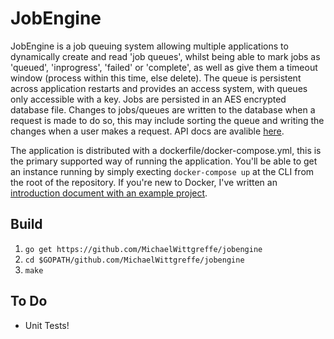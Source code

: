 # JobEngine
JobEngine is a job queuing system allowing multiple applications to dynamically create and read 'job queues', whilst being able to mark jobs as 'queued', 'inprogress', 'failed' or 'complete', as well as give them a timeout window (process within this time, else delete). The queue is persistent across application restarts and provides an access system, with queues only accessible with a key. Jobs are persisted in an AES encrypted database file. Changes to jobs/queues are written to the database when a request is made to do so, this may include sorting the queue and writing the changes when a user makes a request. API docs are avalible [here](./api_schema.yml).

The application is distributed with a dockerfile/docker-compose.yml, this is the primary supported way of running the application. You'll be able to get an instance running by simply execting `docker-compose up` at the CLI from the root of the repository. If you're new to Docker, I've written an [introduction document with an example project](https://github.com/MichaelWittgreffe/DockerDemo).

## Build
1. ```go get https://github.com/MichaelWittgreffe/jobengine```
2. ```cd $GOPATH/github.com/MichaelWittgreffe/jobengine```
3. ```make```

## To Do
- Unit Tests!